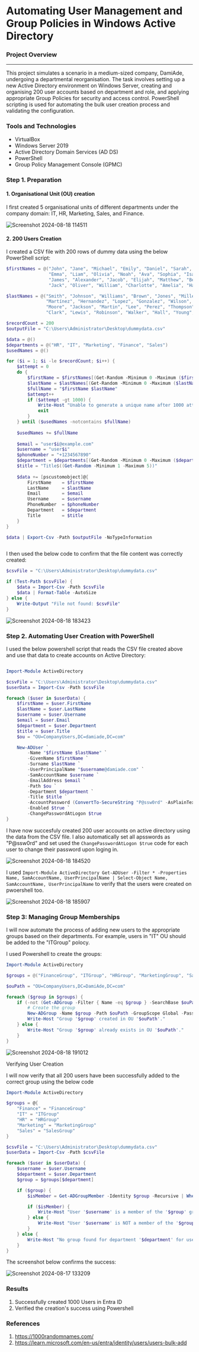 # Automating User Management and Group Policies in Windows Active Directory

### Project Overview
---
This project simulates a scenario in a medium-sized company, DamiAde, undergoing a departmental reorganisation. The task involves setting up a new Active Directory environment on Windows Server, creating and organising 200 user accounts based on department and role, and applying appropriate Group Policies for security and access control. PowerShell scripting is used for automating the bulk user creation process and validating the configuration.

### Tools and Technologies

- VirtualBox
- Windows Server 2019
- Active Directory Domain Services (AD DS)
- PowerShell
- Group Policy Management Console (GPMC)

### Step 1. Preparation

#### 1. Organisational Unit (OU) creation

I first created 5 organisational units of different departments under the company domain: IT, HR, Marketing, Sales, and Finance.


![Screenshot 2024-08-18 114511](https://github.com/user-attachments/assets/d13d101d-a5b3-4d08-9808-f0ee8a1d0d12)

#### 2. 200 Users Creation

I created a CSV file with 200 rows of dummy data using the below PowerShell script:

```Powershell
$firstNames = @("John", "Jane", "Michael", "Emily", "Daniel", "Sarah", "David", "Laura", "Chris", "Jessica",
                "Emma", "Liam", "Olivia", "Noah", "Ava", "Sophia", "Isabella", "Mason", "Logan", "Ethan", 
                "James", "Alexander", "Jacob", "Elijah", "Matthew", "Benjamin", "Lucas", "Henry", "Sebastian", 
                "Jack", "Oliver", "William", "Charlotte", "Amelia", "Harper", "Ella", "Abigail", "Zoe", "Chloe")

$lastNames = @("Smith", "Johnson", "Williams", "Brown", "Jones", "Miller", "Davis", "García", "Rodriguez", 
               "Martínez", "Hernandez", "Lopez", "Gonzalez", "Wilson", "Anderson", "Thomas", "Taylor", 
               "Moore", "Jackson", "Martin", "Lee", "Perez", "Thompson", "White", "Harris", "Sanchez", 
               "Clark", "Lewis", "Robinson", "Walker", "Hall", "Young", "King", "Wright", "Scott", "Green")

$recordCount = 200
$outputFile = "C:\Users\Administrator\Desktop\dummydata.csv"

$data = @()
$departments = @("HR", "IT", "Marketing", "Finance", "Sales")
$usedNames = @()

for ($i = 1; $i -le $recordCount; $i++) {
    $attempt = 0
    do {
        $firstName = $firstNames[(Get-Random -Minimum 0 -Maximum ($firstNames.Length - 1))]
        $lastName = $lastNames[(Get-Random -Minimum 0 -Maximum ($lastNames.Length - 1))]
        $fullName = "$firstName $lastName"
        $attempt++
        if ($attempt -gt 1000) {
            Write-Host "Unable to generate a unique name after 1000 attempts." -ForegroundColor Red
            exit
        }
    } until ($usedNames -notcontains $fullName)
    
    $usedNames += $fullName
    
    $email = "user$i@example.com"
    $username = "user$i"
    $phoneNumber = "+1234567890"
    $department = $departments[(Get-Random -Minimum 0 -Maximum ($departments.Length - 1))]
    $title = "Title$((Get-Random -Minimum 1 -Maximum 5))"
    
    $data += [pscustomobject]@{
        FirstName    = $firstName
        LastName     = $lastName
        Email        = $email
        Username     = $username
        PhoneNumber  = $phoneNumber
        Department   = $department
        Title        = $title
    }
}

$data | Export-Csv -Path $outputFile -NoTypeInformation



```

I then used the below code to confirm that the file content was correctly created:

```Powershell
$csvFile = "C:\Users\Administrator\Desktop\dummydata.csv"

if (Test-Path $csvFile) {
    $data = Import-Csv -Path $csvFile
    $data | Format-Table -AutoSize
} else {
    Write-Output "File not found: $csvFile"
}


```



![Screenshot 2024-08-18 183423](https://github.com/user-attachments/assets/da91e45e-2cdc-45d7-9d77-5805071f4641)



### Step 2. Automating User Creation with PowerShell

I used the below powershell script that reads the CSV file created above and use that data to create accounts on Active Directory:

```Powershell

Import-Module ActiveDirectory

$csvFile = "C:\Users\Administrator\Desktop\dummydata.csv"
$userData = Import-Csv -Path $csvFile

foreach ($user in $userData) {
    $firstName = $user.FirstName
    $lastName = $user.LastName
    $username = $user.Username
    $email = $user.Email
    $department = $user.Department
    $title = $user.Title
    $ou = "OU=CompanyUsers,DC=damiade,DC=com"

    New-ADUser `
        -Name "$firstName $lastName" `
        -GivenName $firstName `
        -Surname $lastName `
        -UserPrincipalName "$username@damiade.com" `
        -SamAccountName $username `
        -EmailAddress $email `
        -Path $ou `
        -Department $department `
        -Title $title `
        -AccountPassword (ConvertTo-SecureString "P@ssw0rd" -AsPlainText -Force) `
        -Enabled $true `
        -ChangePasswordAtLogon $true
}

```

I have now succesfuly created 200 user accounts on active directory using the data from the CSV file. I also automatically set all apsswords as "P@ssw0rd" and set used the ```ChangePasswordAtLogon $true``` code for each user to change their password upon loging in.


![Screenshot 2024-08-18 184520](https://github.com/user-attachments/assets/427b245a-1b2b-475e-a1a7-fb0972a57899)

I used ```Import-Module ActiveDirectory
Get-ADUser -Filter * -Properties Name, SamAccountName, UserPrincipalName | Select-Object Name, SamAccountName, UserPrincipalName``` to verify that the users were created on pwoershell too.


![Screenshot 2024-08-18 185907](https://github.com/user-attachments/assets/cfc09923-3693-4769-8762-df9bad59cd10)


### Step 3: Managing Group Memberships

I will now automate the process of adding new users to the appropriate groups based on their departments. For example, users in "IT" OU should be added to the "ITGroup" polocy.

I used Powershell to create the groups:
``` Powershell
Import-Module ActiveDirectory

$groups = @("FinanceGroup", "ITGroup", "HRGroup", "MarketingGroup", "SalesGroup")

$ouPath = "OU=CompanyUsers,DC=DamiAde,DC=com"

foreach ($group in $groups) {
    if (-not (Get-ADGroup -Filter { Name -eq $group } -SearchBase $ouPath -ErrorAction SilentlyContinue)) {
        # Create the group
        New-ADGroup -Name $group -Path $ouPath -GroupScope Global -PassThru | Out-Null
        Write-Host "Group '$group' created in OU '$ouPath'."
    } else {
        Write-Host "Group '$group' already exists in OU '$ouPath'."
    }
}
```


![Screenshot 2024-08-18 191012](https://github.com/user-attachments/assets/6b997002-00c5-4448-b88b-9db3d219fb86)


Verifying User Creation

I will now verify that all 200 users have been successfully added to the correct group using the below code

```PowerShell
Import-Module ActiveDirectory

$groups = @{
    "Finance" = "FinanceGroup"
    "IT" = "ITGroup"
    "HR" = "HRGroup"
    "Marketing" = "MarketingGroup"
    "Sales" = "SalesGroup"
}

$csvFile = "C:\Users\Administrator\Desktop\dummydata.csv"
$userData = Import-Csv -Path $csvFile

foreach ($user in $userData) {
    $username = $user.Username
    $department = $user.Department
    $group = $groups[$department]

    if ($group) {
        $isMember = Get-ADGroupMember -Identity $group -Recursive | Where-Object { $_.SamAccountName -eq $username }

        if ($isMember) {
            Write-Host "User '$username' is a member of the '$group' group."
        } else {
            Write-Host "User '$username' is NOT a member of the '$group' group."
        }
    } else {
        Write-Host "No group found for department '$department' for user '$username'."
    }
}

```

The screenshot below confirms the success:

![Screenshot 2024-08-17 133209](https://github.com/user-attachments/assets/b78bec12-3715-4f87-8702-a043d2232074)


### Results

1. Successfully created 1000 Users in Entra ID
2. Verified the creation's success using Powershell

   


### References

1. https://1000randomnames.com/
2. https://learn.microsoft.com/en-us/entra/identity/users/users-bulk-add
